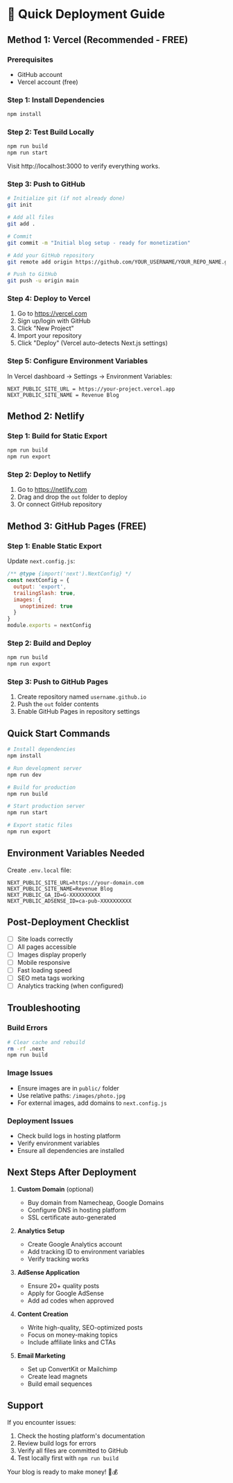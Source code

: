 # 🚀 Quick Deployment Guide

## Method 1: Vercel (Recommended - FREE)

### Prerequisites
- GitHub account
- Vercel account (free)

### Step 1: Install Dependencies
```bash
npm install
```

### Step 2: Test Build Locally
```bash
npm run build
npm run start
```
Visit http://localhost:3000 to verify everything works.

### Step 3: Push to GitHub
```bash
# Initialize git (if not already done)
git init

# Add all files
git add .

# Commit
git commit -m "Initial blog setup - ready for monetization"

# Add your GitHub repository
git remote add origin https://github.com/YOUR_USERNAME/YOUR_REPO_NAME.git

# Push to GitHub
git push -u origin main
```

### Step 4: Deploy to Vercel
1. Go to https://vercel.com
2. Sign up/login with GitHub
3. Click "New Project"
4. Import your repository
5. Click "Deploy" (Vercel auto-detects Next.js settings)

### Step 5: Configure Environment Variables
In Vercel dashboard → Settings → Environment Variables:
```
NEXT_PUBLIC_SITE_URL = https://your-project.vercel.app
NEXT_PUBLIC_SITE_NAME = Revenue Blog
```

## Method 2: Netlify

### Step 1: Build for Static Export
```bash
npm run build
npm run export
```

### Step 2: Deploy to Netlify
1. Go to https://netlify.com
2. Drag and drop the `out` folder to deploy
3. Or connect GitHub repository

## Method 3: GitHub Pages (FREE)

### Step 1: Enable Static Export
Update `next.config.js`:
```javascript
/** @type {import('next').NextConfig} */
const nextConfig = {
  output: 'export',
  trailingSlash: true,
  images: {
    unoptimized: true
  }
}
module.exports = nextConfig
```

### Step 2: Build and Deploy
```bash
npm run build
npm run export
```

### Step 3: Push to GitHub Pages
1. Create repository named `username.github.io`
2. Push the `out` folder contents
3. Enable GitHub Pages in repository settings

## Quick Start Commands

```bash
# Install dependencies
npm install

# Run development server
npm run dev

# Build for production
npm run build

# Start production server
npm run start

# Export static files
npm run export
```

## Environment Variables Needed

Create `.env.local` file:
```
NEXT_PUBLIC_SITE_URL=https://your-domain.com
NEXT_PUBLIC_SITE_NAME=Revenue Blog
NEXT_PUBLIC_GA_ID=G-XXXXXXXXXX
NEXT_PUBLIC_ADSENSE_ID=ca-pub-XXXXXXXXXX
```

## Post-Deployment Checklist

- [ ] Site loads correctly
- [ ] All pages accessible
- [ ] Images display properly
- [ ] Mobile responsive
- [ ] Fast loading speed
- [ ] SEO meta tags working
- [ ] Analytics tracking (when configured)

## Troubleshooting

### Build Errors
```bash
# Clear cache and rebuild
rm -rf .next
npm run build
```

### Image Issues
- Ensure images are in `public/` folder
- Use relative paths: `/images/photo.jpg`
- For external images, add domains to `next.config.js`

### Deployment Issues
- Check build logs in hosting platform
- Verify environment variables
- Ensure all dependencies are installed

## Next Steps After Deployment

1. **Custom Domain** (optional)
   - Buy domain from Namecheap, Google Domains
   - Configure DNS in hosting platform
   - SSL certificate auto-generated

2. **Analytics Setup**
   - Create Google Analytics account
   - Add tracking ID to environment variables
   - Verify tracking works

3. **AdSense Application**
   - Ensure 20+ quality posts
   - Apply for Google AdSense
   - Add ad codes when approved

4. **Content Creation**
   - Write high-quality, SEO-optimized posts
   - Focus on money-making topics
   - Include affiliate links and CTAs

5. **Email Marketing**
   - Set up ConvertKit or Mailchimp
   - Create lead magnets
   - Build email sequences

## Support

If you encounter issues:
1. Check the hosting platform's documentation
2. Review build logs for errors
3. Verify all files are committed to GitHub
4. Test locally first with `npm run build`

Your blog is ready to make money! 🚀💰
